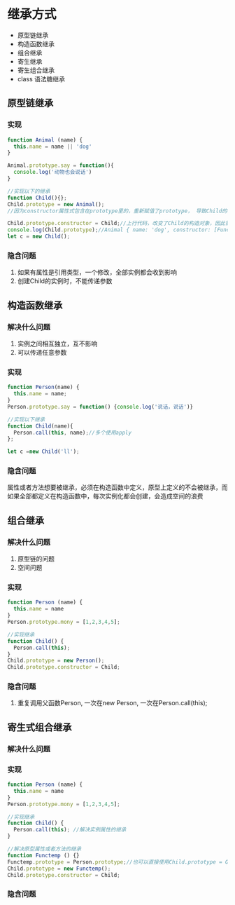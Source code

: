 # 继承方式
- 原型链继承
- 构造函数继承
- 组合继承
- 寄生继承
- 寄生组合继承
- class 语法糖继承

## 原型链继承

### 实现
```javascript
function Animal (name) {
  this.name = name || 'dog'
}

Animal.prototype.say = function(){
  console.log('动物也会说话')
}

//实现以下的继承
function Child(){};
Child.prototype = new Animal();
//因为constructor属性式包含在prototype里的，重新赋值了prototype， 导致Child的constructor会指向[Function: Parent]

Child.prototype.constructor = Child;//上行代码，改变了Child的构造对象，因此需要手动的指回来
console.log(Child.prototype);//Animal { name: 'dog', constructor: [Function: Child] }
let c = new Child();
```

### 隐含问题
1. 如果有属性是引用类型，一个修改，全部实例都会收到影响
2. 创建Child的实例时，不能传递参数

## 构造函数继承

### 解决什么问题
1. 实例之间相互独立，互不影响
2. 可以传递任意参数


### 实现
```javascript
function Person(name) {
  this.name = name;
}
Person.prototype.say = function() {console.log('说话，说话')}

//实现以下继承
function Child(name){
  Person.call(this, name);//多个使用apply
};

let c =new Child('ll');

```

### 隐含问题
属性或者方法想要被继承，必须在构造函数中定义，原型上定义的不会被继承，而如果全部都定义在构造函数中，每次实例化都会创建，会造成空间的浪费


## 组合继承

### 解决什么问题
1. 原型链的问题
2. 空间问题

### 实现
```javascript
function Person (name) {
  this.name = name
}
Person.prototype.mony = [1,2,3,4,5];

//实现继承
function Child() {
  Person.call(this);
}
Child.prototype = new Person();
Child.prototype.constructor = Child;
```

### 隐含问题
1. 重复调用父函数Person, 一次在new Person, 一次在Person.call(this);


## 寄生式组合继承

### 解决什么问题

### 实现
```javascript
function Person (name) {
  this.name = name
}
Person.prototype.mony = [1,2,3,4,5];

//实现继承
function Child() {
  Person.call(this); //解决实例属性的继承
}

//解决原型属性或者方法的继承
function Functemp () {}
Functemp.prototype = Person.prototype;//也可以直接使用Child.prototype = Object.create(Person.prototype);
Child.prototype = new Functemp();
Child.prototype.constructor = Child;
```

### 隐含问题

